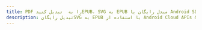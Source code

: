 ---title: PDF را به  تبدیل کنیدEPUB، SVG به EPUB مبدل رایگان یا Android SDKdescription: تبدیل رایگانSVG به EPUB با استفاده از Android Cloud APIs & SDK همچنین اسناد PDF را در Cloud ایجاد، ویرایش و رندر کنید.---